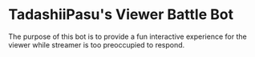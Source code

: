 # TadashiiPasu's Viewer Battle Bot
The purpose of this bot is to provide a fun interactive experience for the viewer while streamer is too preoccupied to respond.